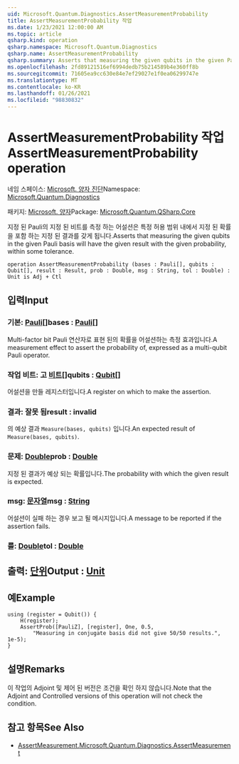 ```yaml
---
uid: Microsoft.Quantum.Diagnostics.AssertMeasurementProbability
title: AssertMeasurementProbability 작업
ms.date: 1/23/2021 12:00:00 AM
ms.topic: article
qsharp.kind: operation
qsharp.namespace: Microsoft.Quantum.Diagnostics
qsharp.name: AssertMeasurementProbability
qsharp.summary: Asserts that measuring the given qubits in the given Pauli basis will have the given result with the given probability, within some tolerance.
ms.openlocfilehash: 2fd89121516ef6994dedb75b214589b4e360ff8b
ms.sourcegitcommit: 71605ea9cc630e84e7ef29027e1f0ea06299747e
ms.translationtype: MT
ms.contentlocale: ko-KR
ms.lasthandoff: 01/26/2021
ms.locfileid: "98830832"
---
```

# <a name="assertmeasurementprobability-operation"></a><span data-ttu-id="2f891-102">AssertMeasurementProbability 작업</span><span class="sxs-lookup"><span data-stu-id="2f891-102">AssertMeasurementProbability operation</span></span>

<span data-ttu-id="2f891-103">네임 스페이스: [Microsoft. 양자 진단](xref:Microsoft.Quantum.Diagnostics)</span><span class="sxs-lookup"><span data-stu-id="2f891-103">Namespace: [Microsoft.Quantum.Diagnostics](xref:Microsoft.Quantum.Diagnostics)</span></span>

<span data-ttu-id="2f891-104">패키지: [Microsoft. 양자](https://nuget.org/packages/Microsoft.Quantum.QSharp.Core)</span><span class="sxs-lookup"><span data-stu-id="2f891-104">Package: [Microsoft.Quantum.QSharp.Core](https://nuget.org/packages/Microsoft.Quantum.QSharp.Core)</span></span>


<span data-ttu-id="2f891-105">지정 된 Pauli의 지정 된 비트를 측정 하는 어설션은 특정 허용 범위 내에서 지정 된 확률을 포함 하는 지정 된 결과를 갖게 됩니다.</span><span class="sxs-lookup"><span data-stu-id="2f891-105">Asserts that measuring the given qubits in the given Pauli basis will have the given result with the given probability, within some tolerance.</span></span>

```qsharp
operation AssertMeasurementProbability (bases : Pauli[], qubits : Qubit[], result : Result, prob : Double, msg : String, tol : Double) : Unit is Adj + Ctl
```


## <a name="input"></a><span data-ttu-id="2f891-106">입력</span><span class="sxs-lookup"><span data-stu-id="2f891-106">Input</span></span>

### <a name="bases--pauli"></a><span data-ttu-id="2f891-107">기본: [Pauli](xref:microsoft.quantum.lang-ref.pauli)[]</span><span class="sxs-lookup"><span data-stu-id="2f891-107">bases : [Pauli](xref:microsoft.quantum.lang-ref.pauli)[]</span></span>

<span data-ttu-id="2f891-108">Multi-factor bit Pauli 연산자로 표현 된의 확률을 어설션하는 측정 효과입니다.</span><span class="sxs-lookup"><span data-stu-id="2f891-108">A measurement effect to assert the probability of, expressed as a multi-qubit Pauli operator.</span></span>


### <a name="qubits--qubit"></a><span data-ttu-id="2f891-109">작업 비트: 고 [비트](xref:microsoft.quantum.lang-ref.qubit)[]</span><span class="sxs-lookup"><span data-stu-id="2f891-109">qubits : [Qubit](xref:microsoft.quantum.lang-ref.qubit)[]</span></span>

<span data-ttu-id="2f891-110">어설션을 만들 레지스터입니다.</span><span class="sxs-lookup"><span data-stu-id="2f891-110">A register on which to make the assertion.</span></span>


### <a name="result--__invalidresult__"></a><span data-ttu-id="2f891-111">결과: __잘못 <Result> 됨__</span><span class="sxs-lookup"><span data-stu-id="2f891-111">result : __invalid<Result>__</span></span>

<span data-ttu-id="2f891-112">의 예상 결과 `Measure(bases, qubits)` 입니다.</span><span class="sxs-lookup"><span data-stu-id="2f891-112">An expected result of `Measure(bases, qubits)`.</span></span>


### <a name="prob--double"></a><span data-ttu-id="2f891-113">문제: [Double](xref:microsoft.quantum.lang-ref.double)</span><span class="sxs-lookup"><span data-stu-id="2f891-113">prob : [Double](xref:microsoft.quantum.lang-ref.double)</span></span>

<span data-ttu-id="2f891-114">지정 된 결과가 예상 되는 확률입니다.</span><span class="sxs-lookup"><span data-stu-id="2f891-114">The probability with which the given result is expected.</span></span>


### <a name="msg--string"></a><span data-ttu-id="2f891-115">msg: [문자열](xref:microsoft.quantum.lang-ref.string)</span><span class="sxs-lookup"><span data-stu-id="2f891-115">msg : [String](xref:microsoft.quantum.lang-ref.string)</span></span>

<span data-ttu-id="2f891-116">어설션이 실패 하는 경우 보고 될 메시지입니다.</span><span class="sxs-lookup"><span data-stu-id="2f891-116">A message to be reported if the assertion fails.</span></span>


### <a name="tol--double"></a><span data-ttu-id="2f891-117">를: [Double](xref:microsoft.quantum.lang-ref.double)</span><span class="sxs-lookup"><span data-stu-id="2f891-117">tol : [Double](xref:microsoft.quantum.lang-ref.double)</span></span>





## <a name="output--unit"></a><span data-ttu-id="2f891-118">출력: [단위](xref:microsoft.quantum.lang-ref.unit)</span><span class="sxs-lookup"><span data-stu-id="2f891-118">Output : [Unit](xref:microsoft.quantum.lang-ref.unit)</span></span>



## <a name="example"></a><span data-ttu-id="2f891-119">예</span><span class="sxs-lookup"><span data-stu-id="2f891-119">Example</span></span>

```qsharp
using (register = Qubit()) {
    H(register);
    AssertProb([PauliZ], [register], One, 0.5,
        "Measuring in conjugate basis did not give 50/50 results.", 1e-5);
}
```

## <a name="remarks"></a><span data-ttu-id="2f891-120">설명</span><span class="sxs-lookup"><span data-stu-id="2f891-120">Remarks</span></span>

<span data-ttu-id="2f891-121">이 작업의 Adjoint 및 제어 된 버전은 조건을 확인 하지 않습니다.</span><span class="sxs-lookup"><span data-stu-id="2f891-121">Note that the Adjoint and Controlled versions of this operation will not check the condition.</span></span>

## <a name="see-also"></a><span data-ttu-id="2f891-122">참고 항목</span><span class="sxs-lookup"><span data-stu-id="2f891-122">See Also</span></span>

- [<span data-ttu-id="2f891-123">AssertMeasurement.</span><span class="sxs-lookup"><span data-stu-id="2f891-123">Microsoft.Quantum.Diagnostics.AssertMeasurement</span></span>](xref:Microsoft.Quantum.Diagnostics.AssertMeasurement)